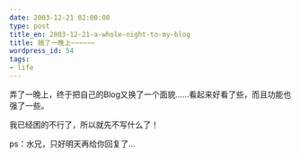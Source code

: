```yaml
---
date: 2003-12-21 02:00:00
type: post
title_en: 2003-12-21-a-whole-night-to-my-blog
title: 搞了一晚上~~~~~~
wordpress_id: 54
tags:
- life
---
```


弄了一晚上，终于把自己的Blog又换了一个面貌......看起来好看了些，而且功能也强了一些。  
  
我已经困的不行了，所以就先不写什么了！  
  
ps：水兄，只好明天再给你回复了...

[](http://www.icbean.com/nickcheng/default.asp?cat=1)
